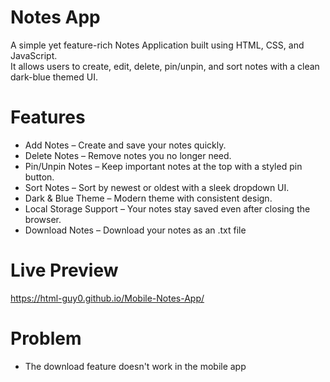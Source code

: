 # Notes App

A simple yet feature-rich Notes Application built using HTML, CSS, and JavaScript.  
It allows users to create, edit, delete, pin/unpin, and sort notes with a clean dark-blue themed UI.

# Features

- Add Notes – Create and save your notes quickly.  
- Delete Notes – Remove notes you no longer need.  
- Pin/Unpin Notes – Keep important notes at the top with a styled pin button.  
- Sort Notes – Sort by newest or oldest with a sleek dropdown UI.  
- Dark & Blue Theme – Modern theme with consistent design.  
- Local Storage Support – Your notes stay saved even after closing the browser.  
- Download Notes – Download your notes as an .txt file

# Live Preview 
https://html-guy0.github.io/Mobile-Notes-App/

# Problem
- The download feature doesn't work in the mobile app
